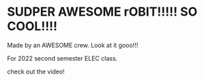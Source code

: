 # SUDPER AWESOME rOBIT!!!!! SO COOL!!!!

Made by an AWESOME crew. Look at it gooo!!!

For 2022 second semester ELEC class.

check out the video!
